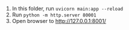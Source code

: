 1. In this folder, run `uvicorn main:app --reload`
2. Run `python -m http.server 80001`
3. Open browser to http://127.0.0.1:8001/